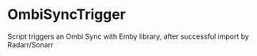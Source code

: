 # OmbiSyncTrigger
Script triggers an Ombi Sync with Emby library, after successful import by Radarr/Sonarr
